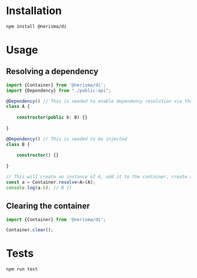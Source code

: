# Installation
```bash
npm install @nerisma/di
```

# Usage

## Resolving a dependency

```typescript
import {Container} from '@nerisma/di';
import {Dependency} from "./public-api";

@Dependency() // This is needed to enable dependency resolution via the constructor
class A {
    
    constructor(public b: B) {}
    
}

@Dependency() // This is needed to be injected
class B {
    
    constructor() {}
    
}

// This will create an instance of A, add it to the container, create and inject B as well
const a = Container.resolve<A>(A);
console.log(a.b); // B {}
```

## Clearing the container

```typescript
import {Container} from '@nerisma/di';

Container.clear();
```

# Tests
```bash
npm run test
```